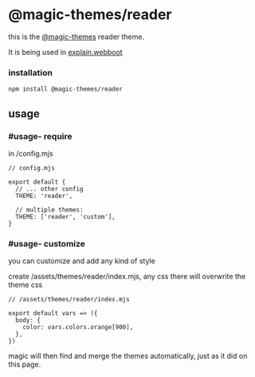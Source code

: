 <div>

# @magic-themes/reader

this is the
[@magic-themes](https://github.com/magic-themes)
reader theme.

It is being used in [explain.webboot](https://explain.webboot.org)

### installation

`npm install @magic-themes/reader`

## usage

### #usage- require

in /config.mjs

```
// config.mjs

export default {
  // ... other config
  THEME: 'reader',

  // multiple themes:
  THEME: ['reader', 'custom'],
}
```

### #usage- customize

you can customize and add any kind of style

create /assets/themes/reader/index.mjs, any css there will overwrite the theme css

```
// /assets/themes/reader/index.mjs

export default vars => ({
  body: {
    color: vars.colors.orange[900],
  },
})
```

magic will then find and merge the themes automatically, just as it did on this page.

</div>
